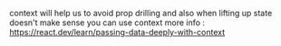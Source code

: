 context will help us to avoid prop drilling and also when lifting up state doesn't make sense you can use context 
more info : https://react.dev/learn/passing-data-deeply-with-context